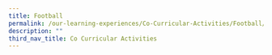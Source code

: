```yaml
---
title: Football
permalink: /our-learning-experiences/Co-Curricular-Activities/Football/
description: ""
third_nav_title: Co Curricular Activities
---
```

